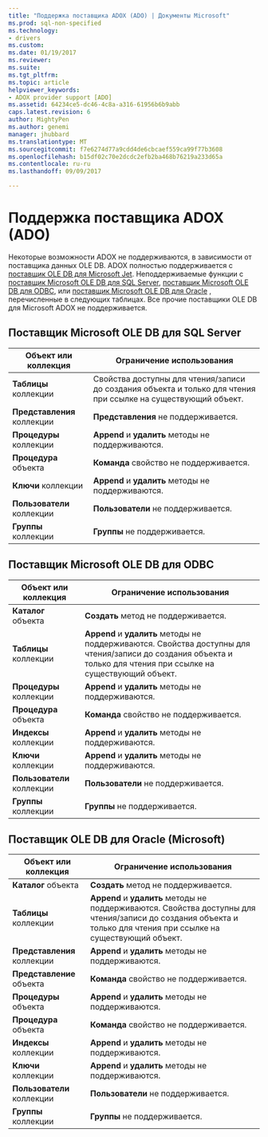 ```yaml
---
title: "Поддержка поставщика ADOX (ADO) | Документы Microsoft"
ms.prod: sql-non-specified
ms.technology:
- drivers
ms.custom: 
ms.date: 01/19/2017
ms.reviewer: 
ms.suite: 
ms.tgt_pltfrm: 
ms.topic: article
helpviewer_keywords:
- ADOX provider support [ADO]
ms.assetid: 64234ce5-dc46-4c8a-a316-61956b6b9abb
caps.latest.revision: 6
author: MightyPen
ms.author: genemi
manager: jhubbard
ms.translationtype: MT
ms.sourcegitcommit: f7e6274d77a9cdd4de6cbcaef559ca99f77b3608
ms.openlocfilehash: b15df02c70e2dcdc2efb2ba468b76219a233d65a
ms.contentlocale: ru-ru
ms.lasthandoff: 09/09/2017

---
```

# <a name="provider-support-for-adox-ado"></a>Поддержка поставщика ADOX (ADO)
Некоторые возможности ADOX не поддерживаются, в зависимости от поставщика данных OLE DB. ADOX полностью поддерживается с [поставщик OLE DB для Microsoft Jet](../../../ado/guide/appendixes/microsoft-ole-db-provider-for-microsoft-jet.md). Неподдерживаемые функции с [поставщик Microsoft OLE DB для SQL Server](../../../ado/guide/appendixes/microsoft-ole-db-provider-for-sql-server.md), [поставщик Microsoft OLE DB для ODBC](../../../ado/guide/appendixes/microsoft-ole-db-provider-for-odbc.md), или [поставщик Microsoft OLE DB для Oracle](../../../ado/guide/appendixes/microsoft-ole-db-provider-for-oracle.md) , перечисленные в следующих таблицах. Все прочие поставщики OLE DB для Microsoft ADOX не поддерживается.  
  
## <a name="microsoft-ole-db-provider-for-sql-server"></a>Поставщик Microsoft OLE DB для SQL Server  
  
|Объект или коллекция|Ограничение использования|  
|--------------------------|-----------------------|  
|**Таблицы** коллекции|Свойства доступны для чтения/записи до создания объекта и только для чтения при ссылке на существующий объект.|  
|**Представления** коллекции|**Представления** не поддерживается.|  
|**Процедуры** коллекции|**Append** и **удалить** методы не поддерживаются.|  
|**Процедура** объекта|**Команда** свойство не поддерживается.|  
|**Ключи** коллекции|**Append** и **удалить** методы не поддерживаются.|  
|**Пользователи** коллекции|**Пользователи** не поддерживается.|  
|**Группы** коллекции|**Группы** не поддерживается.|  
  
## <a name="microsoft-ole-db-provider-for-odbc"></a>Поставщик Microsoft OLE DB для ODBC  
  
|Объект или коллекция|Ограничение использования|  
|--------------------------|-----------------------|  
|**Каталог** объекта|**Создать** метод не поддерживается.|  
|**Таблицы** коллекции|**Append** и **удалить** методы не поддерживаются. Свойства доступны для чтения/записи до создания объекта и только для чтения при ссылке на существующий объект.|  
|**Процедуры** коллекции|**Append** и **удалить** методы не поддерживаются.|  
|**Процедура** объекта|**Команда** свойство не поддерживается.|  
|**Индексы** коллекции|**Append** и **удалить** методы не поддерживаются.|  
|**Ключи** коллекции|**Append** и **удалить** методы не поддерживаются.|  
|**Пользователи** коллекции|**Пользователи** не поддерживается.|  
|**Группы** коллекции|**Группы** не поддерживается.|  
  
## <a name="microsoft-ole-db-provider-for-oracle"></a>Поставщик OLE DB для Oracle (Microsoft)  
  
|Объект или коллекция|Ограничение использования|  
|--------------------------|-----------------------|  
|**Каталог** объекта|**Создать** метод не поддерживается.|  
|**Таблицы** коллекции|**Append** и **удалить** методы не поддерживаются. Свойства доступны для чтения/записи до создания объекта и только для чтения при ссылке на существующий объект.|  
|**Представления** коллекции|**Append** и **удалить** методы не поддерживаются.|  
|**Представление** объекта|**Команда** свойство не поддерживается.|  
|**Процедуры** объекта|**Append** и **удалить** методы не поддерживаются.|  
|**Процедура** объекта|**Команда** свойство не поддерживается.|  
|**Индексы** коллекции|**Append** и **удалить** методы не поддерживаются.|  
|**Ключи** коллекции|**Append** и **удалить** методы не поддерживаются.|  
|**Пользователи** коллекции|**Пользователи** не поддерживается.|  
|**Группы** коллекции|**Группы** не поддерживается.|
